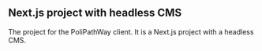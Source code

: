 ## Next.js project with headless CMS

The project for the PoliPathWay client. It is a Next.js project with a headless CMS.